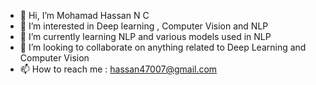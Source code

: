 - 👋 Hi, I’m Mohamad Hassan N C
- 👀 I’m interested in Deep learning , Computer Vision and NLP
- 🌱 I’m currently learning NLP and various models used in NLP
- 💞️ I’m looking to collaborate on anything related to Deep Learning and Computer Vision
- 📫 How to reach me : hassan47007@gmail.com

<!---
has97/has97 is a ✨ special ✨ repository because its `README.md` (this file) appears on your GitHub profile.
You can click the Preview link to take a look at your changes.
--->
